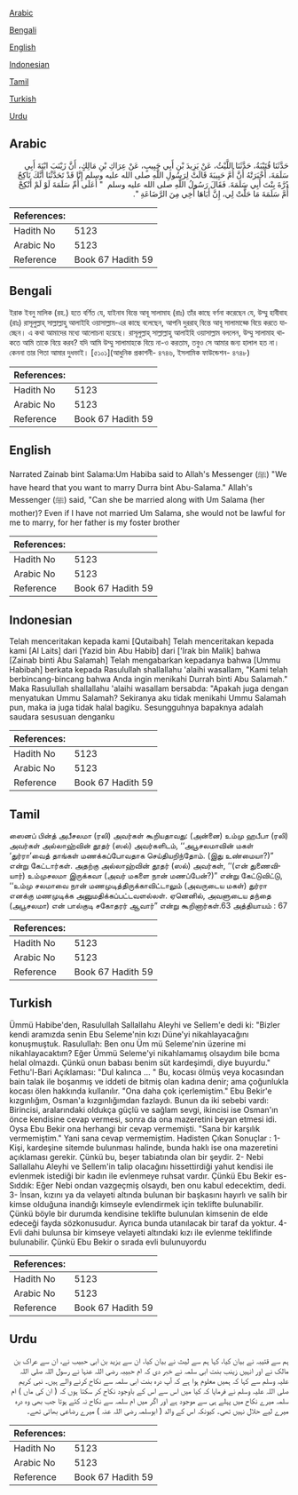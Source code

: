[Arabic](#arabic)

[Bengali](#bengali)

[English](#english)

[Indonesian](#indonesian)

[Tamil](#tamil)

[Turkish](#turkish)

[Urdu](#urdu)

## Arabic


<div dir="rtl" lang="ar" style={{fontSize:'larger',backgroundColor:'#f8f9fa',padding:20}}>
حَدَّثَنَا قُتَيْبَةُ، حَدَّثَنَا اللَّيْثُ، عَنْ يَزِيدَ بْنِ أَبِي حَبِيبٍ، عَنْ عِرَاكِ بْنِ مَالِكٍ، أَنَّ زَيْنَبَ ابْنَةَ أَبِي سَلَمَةَ، أَخْبَرَتْهُ أَنَّ أُمَّ حَبِيبَةَ قَالَتْ لِرَسُولِ اللَّهِ صلى الله عليه وسلم إِنَّا قَدْ تَحَدَّثْنَا أَنَّكَ نَاكِحٌ دُرَّةَ بِنْتَ أَبِي سَلَمَةَ‏.‏ فَقَالَ رَسُولُ اللَّهِ صلى الله عليه وسلم ‏ "‏ أَعَلَى أُمِّ سَلَمَةَ لَوْ لَمْ أَنْكِحْ أُمَّ سَلَمَةَ مَا حَلَّتْ لِي، إِنَّ أَبَاهَا أَخِي مِنَ الرَّضَاعَةِ ‏"‏‏.‏
</div>
<div style={{backgroundColor:'#f8f9fa',padding:20, marginBottom: 10}}><table> <thead> <tr> <th>References:</th> <th></th> </tr> </thead> <tbody><tr><td>Hadith No</td><td>5123</td></tr><tr><td>Arabic No</td><td>5123</td></tr><tr><td>Reference</td><td>Book 67 Hadith 59</td></tr></tbody></table></div>

## Bengali


<div dir="ltr" lang="bn" style={{fontSize:'larger',backgroundColor:'#f8f9fa',padding:20}}>
ইরাক ইবনু মালিক (রহ.) হতে বর্ণিত যে, যাইনাব বিন্তে আবূ সালামাহ (রাঃ) তাঁর কাছে বর্ণনা করেছেন যে, উম্মু হাবীবাহ (রাঃ) রাসূলুল্লাহ্ সাল্লাল্লাহু আলাইহি ওয়াসাল্লাম-এর কাছে বলেছেন, আপনি দুররাহ্ বিন্তে আবূ সালামাহ্কে বিয়ে করতে যাচ্ছেন। এ কথা আমাদের মধ্যে আলোচনা হয়েছে। রাসূলুল্লাহ্ সাল্লাল্লাহু আলাইহি ওয়াসাল্লাম বললেন, উম্মু সালামাহ থাকতে আমি তাকে বিয়ে করব? যদি আমি উম্মু সালামাহকে বিয়ে না-ও করতাম, তবুও সে আমার জন্য হালাল হত না। কেননা তার পিতা আমার দুধভাই। [৫১০১](আধুনিক প্রকাশনী- ৪৭৪৬, ইসলামিক ফাউন্ডেশন- ৪৭৪৮)
</div>
<div style={{backgroundColor:'#f8f9fa',padding:20, marginBottom: 10}}><table> <thead> <tr> <th>References:</th> <th></th> </tr> </thead> <tbody><tr><td>Hadith No</td><td>5123</td></tr><tr><td>Arabic No</td><td>5123</td></tr><tr><td>Reference</td><td>Book 67 Hadith 59</td></tr></tbody></table></div>

## English


<div dir="ltr" lang="en" style={{fontSize:'larger',backgroundColor:'#f8f9fa',padding:20}}>
Narrated Zainab bint Salama:Um Habiba said to Allah's Messenger (ﷺ) "We have heard that you want to marry Durra bint Abu-Salama." Allah's Messenger (ﷺ) said, "Can she be married along with Um Salama (her mother)? Even if I have not married Um Salama, she would not be lawful for me to marry, for her father is my foster brother
</div>
<div style={{backgroundColor:'#f8f9fa',padding:20, marginBottom: 10}}><table> <thead> <tr> <th>References:</th> <th></th> </tr> </thead> <tbody><tr><td>Hadith No</td><td>5123</td></tr><tr><td>Arabic No</td><td>5123</td></tr><tr><td>Reference</td><td>Book 67 Hadith 59</td></tr></tbody></table></div>

## Indonesian


<div dir="ltr" lang="id" style={{fontSize:'larger',backgroundColor:'#f8f9fa',padding:20}}>
Telah menceritakan kepada kami [Qutaibah] Telah menceritakan kepada kami [Al Laits] dari [Yazid bin Abu Habib] dari ['Irak bin Malik] bahwa [Zainab binti Abu Salamah] Telah mengabarkan kepadanya bahwa [Ummu Habibah] berkata kepada Rasulullah shallallahu 'alaihi wasallam, "Kami telah berbincang-bincang bahwa Anda ingin menikahi Durrah binti Abu Salamah." Maka Rasulullah shallallahu 'alaihi wasallam bersabda: "Apakah juga dengan menyatukan Ummu Salamah? Sekiranya aku tidak menikahi Ummu Salamah pun, maka ia juga tidak halal bagiku. Sesungguhnya bapaknya adalah saudara sesusuan denganku
</div>
<div style={{backgroundColor:'#f8f9fa',padding:20, marginBottom: 10}}><table> <thead> <tr> <th>References:</th> <th></th> </tr> </thead> <tbody><tr><td>Hadith No</td><td>5123</td></tr><tr><td>Arabic No</td><td>5123</td></tr><tr><td>Reference</td><td>Book 67 Hadith 59</td></tr></tbody></table></div>

## Tamil


<div dir="ltr" lang="ta" style={{fontSize:'larger',backgroundColor:'#f8f9fa',padding:20}}>
ஸைனப் பின்த் அபீசலமா (ரலி) அவர்கள் கூறியதாவது: (அன்னை) உம்மு ஹபீபா (ரலி) அவர்கள் அல்லாஹ்வின் தூதர் (ஸல்) அவர்களிடம், ‘‘அபூசலமாவின் மகள் ‘துர்ரா’வைத் தாங்கள் மணக்கப்போவதாக செய்தியறிந்தோம். (இது உண்மையா?)” என்று கேட்டார்கள். அதற்கு அல்லாஹ்வின் தூதர் (ஸல்) அவர்கள், ‘‘(என் துணைவியார்) உம்முசலமா இருக்கவா (அவர் மகளை நான் மணப்பேன்?)” என்று கேட்டுவிட்டு, ‘‘உம்மு சலமாவை நான் மணமுடித்திருக்காவிட்டாலும் (அவருடைய மகள்) துர்ரா எனக்கு மணமுடிக்க அனுமதிக்கப்பட்டவளல்லள். ஏனெனில், அவளுடைய தந்தை (அபூசலமா) என் பால்குடி சகோதரர் ஆவார்” என்று கூறினார்கள்.63 அத்தியாயம் : 67
</div>
<div style={{backgroundColor:'#f8f9fa',padding:20, marginBottom: 10}}><table> <thead> <tr> <th>References:</th> <th></th> </tr> </thead> <tbody><tr><td>Hadith No</td><td>5123</td></tr><tr><td>Arabic No</td><td>5123</td></tr><tr><td>Reference</td><td>Book 67 Hadith 59</td></tr></tbody></table></div>

## Turkish


<div dir="ltr" lang="tr" style={{fontSize:'larger',backgroundColor:'#f8f9fa',padding:20}}>
Ümmü Habibe'den, Rasulullah Sallallahu Aleyhi ve Sellem'e dedi ki: "Bizler kendi aramızda senin Ebu Seleme'nin kızı Düne'yi nikahlayacağını konuşmuştuk. Rasulullah: Ben onu Üm mü Seleme'nin üzerine mi nikahlayacaktım? Eğer Ümmü Seleme'yi nikahlamamış olsaydım bile bcma helal olmazdı. Çünkü onun babası benim süt kardeşimdi, diye buyurdu." Fethu'l-Bari Açıklaması: "Dul kalınca ... " Bu, kocası ölmüş veya kocasından bain talak ile boşanmış ve iddeti de bitmiş olan kadına denir; ama çoğunlukla kocası ölen hakkında kullanılır. "Ona daha çok içerlemiştim." Ebu Bekir'e kızgınlığım, Osman'a kızgınlığımdan fazlaydı. Bunun da iki sebebi vardı: Birincisi, aralarındaki oldukça güçlü ve sağlam sevgi, ikincisi ise Osman'ın önce kendisine cevap vermesi, sonra da ona mazeretini beyan etmesi idi. Oysa Ebu Bekir ona herhangi bir cevap vermemişti. "Sana bir karşılık vermemiştim." Yani sana cevap vermemiştim. Hadisten Çıkan Sonuçlar : 1- Kişi, kardeşine sitemde bulunması halinde, bunda haklı ise ona mazeretini açıklaması gerekir. Çünkü bu, beşer tabiatında olan bir şeydir. 2- Nebi Sallallahu Aleyhi ve Sellem'in talip olacağını hissettirdiği yahut kendisi ile evlenmek istediği bir kadın ile evlenmeye ruhsat vardır. Çünkü Ebu Bekir es-Sıddık: Eğer Nebi ondan vazgeçmiş olsaydı, ben onu kabul edecektim, dedi. 3- İnsan, kızını ya da velayeti altında bulunan bir başkasını hayırlı ve salih bir kimse olduğuna inandığı kimseyle evlendirmek için teklifte bulunabilir. Çünkü böyle bir durumda kendisine teklifte bulunulan kimsenin de elde edeceği fayda sözkonusudur. Ayrıca bunda utanılacak bir taraf da yoktur. 4- Evli dahi bulunsa bir kimseye velayeti altındaki kızı ile evlenme teklifinde bulunabilir. Çünkü Ebu Bekir o sırada evli bulunuyordu
</div>
<div style={{backgroundColor:'#f8f9fa',padding:20, marginBottom: 10}}><table> <thead> <tr> <th>References:</th> <th></th> </tr> </thead> <tbody><tr><td>Hadith No</td><td>5123</td></tr><tr><td>Arabic No</td><td>5123</td></tr><tr><td>Reference</td><td>Book 67 Hadith 59</td></tr></tbody></table></div>

## Urdu


<div dir="rtl" lang="ur" style={{fontSize:'larger',backgroundColor:'#f8f9fa',padding:20}}>
ہم سے قتیبہ نے بیان کیا، کہا ہم سے لیث نے بیان کیا، ان سے یزید بن ابی حبیب نے، ان سے عراک بن مالک نے اور انہیں زینب بنت ابی سلمہ نے خبر دی کہ ام حبیبہ رضی اللہ عنہا نے رسول اللہ صلی اللہ علیہ وسلم سے کہا کہ ہمیں معلوم ہوا ہے کہ آپ درہ بنت ابی سلمہ سے نکاح کرنے والے ہیں۔ نبی کریم صلی اللہ علیہ وسلم نے فرمایا کہ کیا میں اس سے اس کے باوجود نکاح کر سکتا ہوں کہ ( ان کی ماں ) ام سلمہ میرے نکاح میں پہلے ہی سے موجود ہے اور اگر میں ام سلمہ سے نکاح نہ کئے ہوتا جب بھی وہ درہ میرے لیے حلال نہیں تھی۔ کیونکہ اس کے والد ( ابوسلمہ رضی اللہ عنہ ) میرے رضاعی بھائی تھے۔
</div>
<div style={{backgroundColor:'#f8f9fa',padding:20, marginBottom: 10}}><table> <thead> <tr> <th>References:</th> <th></th> </tr> </thead> <tbody><tr><td>Hadith No</td><td>5123</td></tr><tr><td>Arabic No</td><td>5123</td></tr><tr><td>Reference</td><td>Book 67 Hadith 59</td></tr></tbody></table></div>